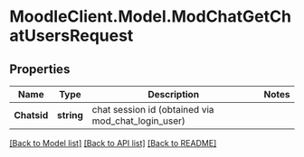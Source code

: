 # MoodleClient.Model.ModChatGetChatUsersRequest

## Properties

Name | Type | Description | Notes
------------ | ------------- | ------------- | -------------
**Chatsid** | **string** | chat session id (obtained via mod_chat_login_user) | 

[[Back to Model list]](../README.md#documentation-for-models) [[Back to API list]](../README.md#documentation-for-api-endpoints) [[Back to README]](../README.md)

